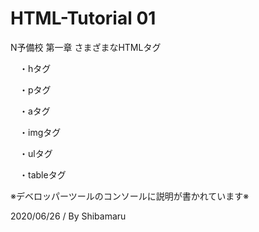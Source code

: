 # HTML-Tutorial 01
N予備校 第一章 さまざまなHTMLタグ

　・hタグ

　・pタグ

　・aタグ

　・imgタグ

　・ulタグ

　・tableタグ

※デベロッパーツールのコンソールに説明が書かれています※

2020/06/26 / By Shibamaru